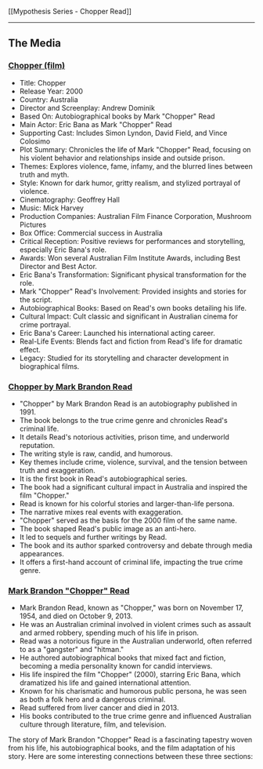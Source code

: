 [[Mypothesis Series - Chopper Read]]

---
## The Media

### [Chopper (film)](https://en.wikipedia.org/wiki/Chopper_\(film\))

- Title: Chopper
- Release Year: 2000
- Country: Australia
- Director and Screenplay: Andrew Dominik
- Based On: Autobiographical books by Mark "Chopper" Read
- Main Actor: Eric Bana as Mark "Chopper" Read
- Supporting Cast: Includes Simon Lyndon, David Field, and Vince Colosimo
- Plot Summary: Chronicles the life of Mark "Chopper" Read, focusing on his violent behavior and relationships inside and outside prison.
- Themes: Explores violence, fame, infamy, and the blurred lines between truth and myth.
- Style: Known for dark humor, gritty realism, and stylized portrayal of violence.
- Cinematography: Geoffrey Hall
- Music: Mick Harvey
- Production Companies: Australian Film Finance Corporation, Mushroom Pictures
- Box Office: Commercial success in Australia
- Critical Reception: Positive reviews for performances and storytelling, especially Eric Bana's role.
- Awards: Won several Australian Film Institute Awards, including Best Director and Best Actor.
- Eric Bana's Transformation: Significant physical transformation for the role.
- Mark "Chopper" Read's Involvement: Provided insights and stories for the script.
- Autobiographical Books: Based on Read's own books detailing his life.
- Cultural Impact: Cult classic and significant in Australian cinema for crime portrayal.
- Eric Bana's Career: Launched his international acting career.
- Real-Life Events: Blends fact and fiction from Read's life for dramatic effect.
- Legacy: Studied for its storytelling and character development in biographical films.
### [Chopper by Mark Brandon Read](https://www.goodreads.com/book/show/898377.Chopper)

- "Chopper" by Mark Brandon Read is an autobiography published in 1991.
- The book belongs to the true crime genre and chronicles Read's criminal life.
- It details Read's notorious activities, prison time, and underworld reputation.
- The writing style is raw, candid, and humorous.
- Key themes include crime, violence, survival, and the tension between truth and exaggeration.
- It is the first book in Read's autobiographical series.
- The book had a significant cultural impact in Australia and inspired the film "Chopper."
- Read is known for his colorful stories and larger-than-life persona.
- The narrative mixes real events with exaggeration.
- "Chopper" served as the basis for the 2000 film of the same name.
- The book shaped Read's public image as an anti-hero.
- It led to sequels and further writings by Read.
- The book and its author sparked controversy and debate through media appearances.
- It offers a first-hand account of criminal life, impacting the true crime genre.
### [Mark Brandon "Chopper" Read](https://en.wikipedia.org/wiki/Mark_%22Chopper%22_Read)

- Mark Brandon Read, known as "Chopper," was born on November 17, 1954, and died on October 9, 2013.
- He was an Australian criminal involved in violent crimes such as assault and armed robbery, spending much of his life in prison.
- Read was a notorious figure in the Australian underworld, often referred to as a "gangster" and "hitman."
- He authored autobiographical books that mixed fact and fiction, becoming a media personality known for candid interviews.
- His life inspired the film "Chopper" (2000), starring Eric Bana, which dramatized his life and gained international attention.
- Known for his charismatic and humorous public persona, he was seen as both a folk hero and a dangerous criminal.
- Read suffered from liver cancer and died in 2013.
- His books contributed to the true crime genre and influenced Australian culture through literature, film, and television.

The story of Mark Brandon "Chopper" Read is a fascinating tapestry woven from his life, his autobiographical books, and the film adaptation of his story. Here are some interesting connections between these three sections:
